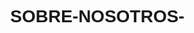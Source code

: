 # SOBRE-NOSOTROS-
<html lang="en">
<head>
    <meta charset="UTF-8">
    <meta name="viewport" content="width=device-width, initial-scale=1.0">
    <title>Document</title>
</head>
<body>
    <style>
    body{
        margin: 0;
        font-family: Arial,  sans-serif;
    }
.color-box{
    padding: 100px;
    margin:100;
    color:aquamarine;
    text-align:center;
}

body {
            display: flex;
            justify-content: center;
            align-items: center;
            min-height: 100vh;
            background: linear-gradient(45deg, aquamarine, white);
            
        }

        .col-md-8 offset-md-2{
            color: aqua;
        }

    </style>
<div class="row">
    <div class="text-center">
            <div class="text-center"><button onclick="openModal('otros apoyos')" class="btn"> SOBRE NOSOTRO </button>
                <h3 class="mb-0"></h3>
                
    </div>
    <main>
          <div class="row">
            <div class="col-md-8 offset-md-2"><button onclick="openModal('otros apoyos')" class="btn">
              <p>Somos una empresa dedicada a la venta de relojes exclusivos de las marcas más prestigiosas del mundo. Nuestra pasión por los relojes de alta calidad nos ha llevado a crear esta colección, que hemos cuidado con gran esmero para ofrecerte los mejores productos.</p>
              <p>Nuestro equipo de expertos en relojería ha seleccionado cada uno de estos modelos, asegurándose de que cumplan con los más altos estándares de calidad y diseño. Nos enorgullece poder compartir esta colección contigo y esperamos que encuentres el reloj perfecto para complementar tu estilo de vida.</p>
              <p>Si tienes alguna pregunta o necesitas más información, no dudes en contactarnos. Estaremos encantados de asistirte.</p>
              </button>
            </div>
          </div>
        </div>

      </main>


